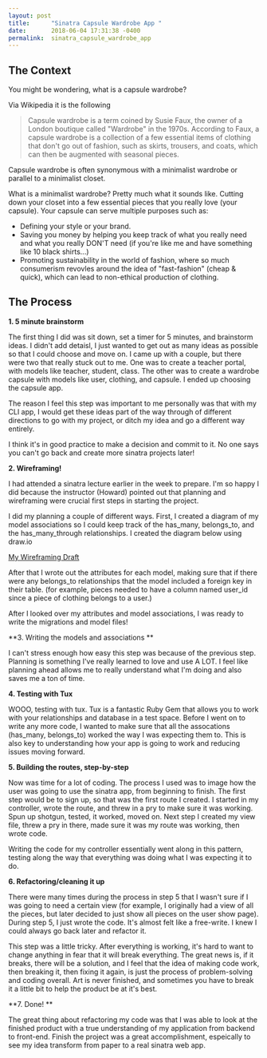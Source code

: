 ```yaml
---
layout: post
title:      "Sinatra Capsule Wardrobe App "
date:       2018-06-04 17:31:38 -0400
permalink:  sinatra_capsule_wardrobe_app
---
```



## The Context 

You might be wondering, what is a capsule wardrobe? 

Via Wikipedia it is the following 

> Capsule wardrobe is a term coined by Susie Faux, the owner of a London boutique called "Wardrobe" in the 1970s. According to Faux, a capsule wardrobe is a collection of a few essential items of clothing that don't go out of fashion, such as skirts, trousers, and coats, which can then be augmented with seasonal pieces.
> 

Capsule wardrobe is often synonymous with a minimalist wardrobe or parallel to a minimalist closet. 

What is a minimalist wardrobe? Pretty much what it sounds like. Cutting down your closet into a few essential pieces that you really love (your capsule). Your capsule can serve multiple purposes such as:
* Defining your style or your brand. 
* Saving you money by helping you keep track of what you really need and what you really DON'T need (if you're like me and have something like 10 black shirts...) 
* Promoting sustainability in the world of fashion, where so much consumerism revovles around the idea of "fast-fashion" (cheap & quick), which can lead to non-ethical production of clothing. 



## The Process

**1. 5 minute brainstorm**

The first thing I did was sit down, set a timer for 5 minutes, and brainstorm ideas. I didn't add detaisl, I just wanted to get out as many ideas as possible so that I could choose and move on. I came up with a couple, but there were two that really stuck out to me. One was to create a teacher portal, with models like teacher, student, class. The other was to create a wardrobe capsule with models like user, clothing, and capsule. I ended up choosing the capsule app. 

The reason I feel this step was important to me personally was that with my CLI app, I would get these ideas part of the way through of different directions to go with my project, or ditch my idea and go a different way entirely. 

I think it's in good practice to make a decision and commit to it. No one says you can't go back and create more sinatra projects later!


**2. Wireframing!**

I had attended a sinatra lecture earlier in the week to prepare. I'm so happy I did because the instructor (Howard) pointed out that planning and wireframing were crucial first steps in starting the project. 

I did my planning a couple of different ways. First, I created a diagram of my model associations so I could keep track of the has_many,  belongs_to, and the has_many_through relationships. I created the diagram below using draw.io

[My Wireframing Draft](https://imgur.com/a/cOuGW8h)

After that I wrote out the attributes for each model, making sure that if there were any belongs_to relationships that the model included a foreign key in their table. (for example, pieces needed to have a column named user_id since a piece of clothing belongs to a user.) 

After I looked over my attributes and model associations, I was ready to write the migrations and model files!

**3. Writing the models and associations **
 
 I can't stress enough how easy this step was because of the previous step. Planning is something I've really learned to love and use A LOT. I feel like planning ahead allows me to really understand what I'm doing and also saves me a ton of time. 
 
**4. Testing with Tux**

WOOO, testing with tux. Tux is a fantastic Ruby Gem that allows you to work with your relationships and database in a test space.  Before I went on to write any more code, I wanted to make sure that all the assocations (has_many, belongs_to) worked the way I was expecting them to. This is also key to understanding how your app is going to work and reducing issues moving forward. 

**5. Building the routes, step-by-step**

Now was time for a lot of coding. The process I used was to image how the user was going to use the sinatra app, from beginning to finish. The first step would be to sign up, so that was the first route I created. I started in my controller, wrote the route, and threw in a pry to make sure it was working. Spun up shotgun, tested, it worked, moved on. Next step I created my view file, threw a pry in there, made sure it was my route was working, then wrote code. 

Writing the code for my controller essentially went along in this pattern, testing along the way that everything was doing what I was expecting it to do. 


**6. Refactoring/cleaning it up**

There were many times during the process in step 5 that I wasn't sure if I was going to need a certain view (for example, I originally had a view of all the pieces, but later decided to just show all pieces on the user show page). During step 5, I just wrote the code. It's almost felt like a free-write. I knew I could always go back later and refactor it. 

This step was a little tricky. After everything is working, it's hard to want to change anything in fear that it will break everything. The great news is, if it breaks, there will be a solution, and I feel that the idea of making code work, then breaking it, then fixing it again, is just the process of problem-solving and coding overall. Art is never finished, and sometimes you have to break it a little bit to help the product be at it's best. 


**7. Done! **

The great thing about refactoring my code was that I was able to look at the finished product with a true understanding of my application from backend to front-end. Finish the project was a great accomplishment, espeically to see my idea transform from paper to a real sinatra web app. 
